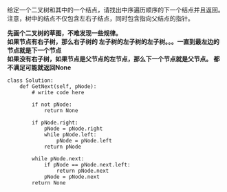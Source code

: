 #
给定一个二叉树和其中的一个结点，请找出中序遍历顺序的下一个结点并且返回。注意，树中的结点不仅包含左右子结点，同时包含指向父结点的指针。  

**先画个二叉树的草图，不难发现一些规律。**  
**如果节点有右子树，那么右子树的 左子树的左子树的左子树。。。一直到最左边的节点就是下一个节点**  
**如果没有右子树，如果节点是父节点的左节点，那么下一个节点就是父节点。**
**都不满足可能就返回None**  
```
class Solution:
    def GetNext(self, pNode):
        # write code here
        
        if not pNode:
            return None
        
        if pNode.right:
            pNode = pNode.right
            while pNode.left:
                pNode = pNode.left
            return pNode
        
        while pNode.next:
            if pNode == pNode.next.left:
                return pNode.next
            pNode = pNode.next
        return None
```
